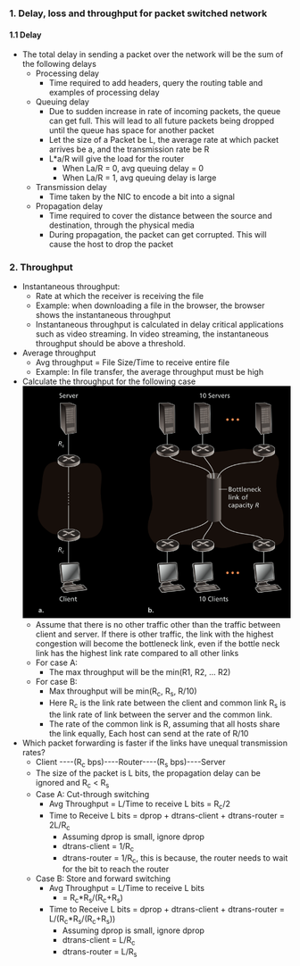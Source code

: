 ### 1. Delay, loss and throughput for packet switched network
#### 1.1 Delay
- The total delay in sending a packet over the network will be the sum of the following delays
	- Processing delay
		- Time required to add headers, query the routing table and examples of processing delay
	- Queuing delay
		- Due to sudden increase in rate of incoming packets, the queue can get full. This will lead to all future packets being dropped until the queue has space for another packet 
		- Let the size of a Packet be L, the average rate at which packet arrives be a, and the transmission rate be R
		- L\*a/R will give the load for the router
			- When La/R = 0, avg queuing delay = 0
			- When La/R = 1, avg queuing delay is large
	- Transmission delay
		- Time taken by the NIC to encode a bit into a signal
	- Propagation delay
		- Time required to cover the distance between the source and destination, through the physical media 
		- During propagation, the packet can get corrupted. This will cause the host to drop the packet 

### 2. Throughput
- Instantaneous throughput: 
	- Rate at which the receiver is receiving the file
	- Example: when downloading a file in the browser, the browser shows the instantaneous throughput
	- Instantaneous throughput is calculated in delay critical applications such as video streaming. In video streaming, the instantaneous throughput should be above a threshold.
- Average throughput
	- Avg throughput = File Size/Time to receive entire file
	- Example: In file transfer, the average throughput must be high
- Calculate the throughput for the following case ![](./Attachments/acn_throughput_example.png)
	- Assume that there is no other traffic other than the traffic between client and server. If there is other traffic, the link with the highest congestion will become the bottleneck link, even if the bottle neck link has the highest link rate compared to all other links
	- For case A: 
		- The max throughput will be the min(R1, R2, ... R2)
	- For case B: 
		- Max throughput will be min(R<sub>c</sub>, R<sub>s</sub>, R/10)
		- Here R<sub>c</sub> is the link rate between the client and common link R<sub>s</sub> is the link rate of link between the server and the common link. 
		- The rate of the common link is R, assuming that all hosts share the link equally, Each host can send at the rate of R/10
- Which packet forwarding is faster if the links have unequal transmission rates?
	- Client ----(R<sub>c</sub> bps)----Router----(R<sub>s</sub> bps)----Server
	- The size of the packet is L bits, the propagation delay can be ignored and R<sub>c</sub> < R<sub>s</sub>
	- Case A: Cut-through switching
		- Avg Throughput = L/Time to receive L bits = R<sub>c</sub>/2 
		- Time to Receive L bits = dprop + dtrans-client + dtrans-router = 2L/R<sub>c</sub>
			- Assuming dprop is small, ignore dprop
			- dtrans-client = 1/R<sub>c</sub>
			- dtrans-router = 1/R<sub>c</sub>, this is because, the router needs to wait for the bit to reach the router
	- Case B: Store and forward switching
		- Avg Throughput = L/Time to receive L bits 
			- = R<sub>c</sub>\*R<sub>s</sub>/(R<sub>c</sub>\+R<sub>s</sub>)
		- Time to Receive L bits = dprop + dtrans-client + dtrans-router = L/(R<sub>c</sub>\*R<sub>s</sub>/(R<sub>c</sub>\+R<sub>s</sub>))
			- Assuming dprop is small, ignore dprop
			- dtrans-client = L/R<sub>c</sub>
			- dtrans-router = L/R<sub>s</sub>
	